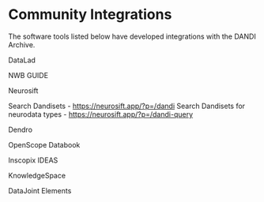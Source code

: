 # Community Integrations
The software tools listed below have developed integrations with the DANDI Archive.

DataLad

NWB GUIDE

Neurosift

Search Dandisets - https://neurosift.app/?p=/dandi
Search Dandisets for neurodata types - https://neurosift.app/?p=/dandi-query

Dendro

OpenScope Databook

Inscopix IDEAS

KnowledgeSpace

DataJoint Elements
